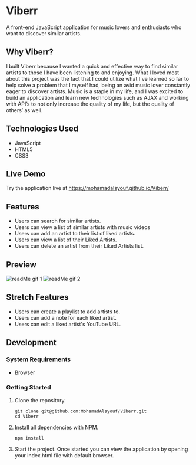 # Viberr

A front-end JavaScript application for music lovers and enthusiasts who want to discover similar artists.

## Why Viberr?

I built Viberr because I wanted a quick and effective way to find similar artists to those I have been listening to and enjoying. What I loved most about this project was the fact that I could utilize what I've learned so far to help solve a problem that I myself had, being an avid music lover constantly eager to discover artists. Music is a staple in my life, and I was excited to build an application and learn new technologies such as AJAX and working with API’s to not only increase the quality of my life, but the quality of others’ as well.

## Technologies Used

- JavaScript
- HTML5
- CSS3

## Live Demo

Try the application live at https://mohamadalsyouf.github.io/Viberr/

## Features

- Users can search for similar artists.
- Users can view a list of similar artists with music videos
- Users can add an artist to their list of liked artists.
- Users can view a list of their Liked Artists.
- Users can delete an artist from their Liked Artists list.

## Preview
![readMe gif 1](https://user-images.githubusercontent.com/93749120/157151154-5acdb0c7-a95b-4fb6-8a96-0c955487fe59.gif)
![readMe gif 2](https://user-images.githubusercontent.com/93749120/157151476-29a8ac1a-bf81-4254-b609-d17864acb582.gif)

## Stretch Features

- Users can create a playlist to add artists to.
- Users can add a note for each liked artist.
- Users can edit a liked artist's YouTube URL.

## Development

### System Requirements
- Browser

### Getting Started

1. Clone the repository.

    ```shell
    git clone git@github.com:MohamadAlsyouf/Viberr.git
    cd Viberr
    ```

1. Install all dependencies with NPM.

    ```shell
    npm install
    ```
    
1. Start the project. Once started you can view the application by opening your index.html file with default browser.

